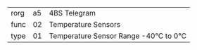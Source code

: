 
|    |   |   |
| -- | - | - |
| rorg | a5 | 4BS Telegram |
| func | 02 | Temperature Sensors |
| type | 01 | Temperature Sensor Range -40°C to 0°C |

